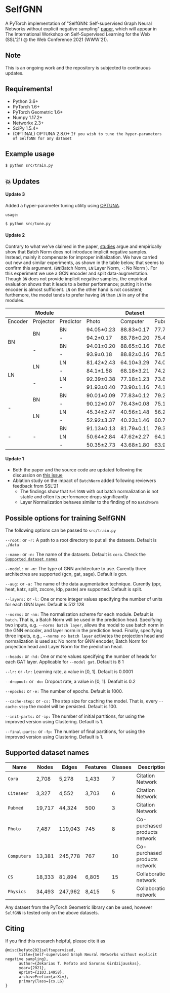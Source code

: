 # SelfGNN

A PyTorch implementation of "SelfGNN: Self-supervised Graph Neural Networks without explicit negative sampling" [paper](https://arxiv.org/abs/2103.14958), which will appear in The International Workshop on Self-Supervised Learning for the Web (SSL'21) @ the Web Conference 2021 (WWW'21).

## Note
This is an ongoing work and the repository is subjected to continuous updates.



## Requirements!

-   Python 3.6+
-   PyTorch 1.6+
-   PyTorch Geometric 1.6+
-   Numpy 1.17.2+
-   Networkx 2.3+
-   SciPy 1.5.4+
-   (OPTINAL) OPTUNA 2.8.0+ ```If you wish to tune the hyper-parameters of SelfGNN for any dataset```

## Example usage

```sh
$ python src/train.py
```

## :collision: Updates 

#### Update 3

Added a hyper-parameter tuning utility using [OPTUNA](https://optuna.readthedocs.io/en/stable/index.html).

`usage:`

```sh
$ python src/tune.py
```

#### Update 2

Contrary to what we've claimed in the paper, [studies](https://arxiv.org/abs/2010.10241) argue and empirically show that Batch Norm does not introduce implicit negative samples.
Instead, mainly it compensate for improper initialization. We have carried out new and similar experiments, as shown in the table below, that seems to confirm this argument.
(`BN`:Batch Norm, `LN`:Layer Norm, `-`: No Norm ). For this experiment we use a GCN encoder and split data-augmentation.
Though `BN` does not provide implicit negative samples, the empirical evaluation shows that it leads to a better performance; putting it in the encoder is almost sufficient.
`LN` on the other hand is not cosistent; furthemore, the model tends to prefer having `BN` than `LN` in any of the modules.


<table>
<thead>
  <tr>
    <th colspan="3">Module</th>
    <th colspan="3">Dataset</th>
  </tr>
</thead>
<tbody>
  <tr>
    <td>Encoder</td>
    <td>Projector</td>
    <td>Predictor</td>
    <td>Photo</td>
    <td>Computer</td>
    <td>Pubmed</td>
  </tr>
  <tr>
    <td rowspan="4">BN</td>
    <td rowspan="2">BN</td>
    <td>BN</td>
    <td>94.05±0.23</td>
    <td>88.83±0.17</td>
    <td>77.76±0.57</td>
  </tr>
  <tr>
    <td>-</td>
    <td>94.2±0.17</td>
    <td>88.78±0.20</td>
    <td>75.48±0.70</td>
  </tr>
  <tr>
    <td rowspan="2">-</td>
    <td>BN</td>
    <td>94.01±0.20</td>
    <td>88.65±0.16</td>
    <td>78.66±0.52</td>
  </tr>
  <tr>
    <td>-</td>
    <td>93.9±0.18</td>
    <td>88.82±0.16</td>
    <td>78.53±0.47</td>
  </tr>
  <tr>
    <td rowspan="4">LN</td>
    <td rowspan="2">LN</td>
    <td>LN</td>
    <td>81.42±2.43</td>
    <td>64.10±3.29</td>
    <td>74.06±1.07</td>
  </tr>
  <tr>
    <td>-</td>
    <td>84.1±1.58</td>
    <td>68.18±3.21</td>
    <td>74.26±0.55</td>
  </tr>
  <tr>
    <td rowspan="2">-</td>
    <td>LN</td>
    <td>92.39±0.38</td>
    <td>77.18±1.23</td>
    <td>73.84±0.73</td>
  </tr>
  <tr>
    <td>-</td>
    <td>91.93±0.40</td>
    <td>73.90±1.16</td>
    <td>74.11±0.73</td>
  </tr>
  <tr>
    <td rowspan="4">-</td>
    <td rowspan="2">BN</td>
    <td>BN</td>
    <td>90.01±0.09</td>
    <td>77.83±0.12</td>
    <td>79.21±0.27</td>
  </tr>
  <tr>
    <td>-</td>
    <td>90.12±0.07</td>
    <td>76.43±0.08</td>
    <td>75.10±0.15</td>
  </tr>
  <tr>
    <td rowspan="2">LN</td>
    <td>LN</td>
    <td>45.34±2.47</td>
    <td>40.56±1.48</td>
    <td>56.29±0.77</td>
  </tr>
  <tr>
    <td>-</td>
    <td>52.92±3.37</td>
    <td>40.23±1.46</td>
    <td>60.76±0.81</td>
  </tr>
  <tr>
    <td rowspan="3">-</td>
    <td rowspan="3">-</td>
    <td>BN</td>
    <td>91.13±0.13</td>
    <td>81.79±0.11</td>
    <td>79.34±0.21</td>
  </tr>
  <tr>
    <td>LN</td>
    <td>50.64±2.84</td>
    <td>47.62±2.27</td>
    <td>64.18±1.08</td>
  </tr>
  <tr>
    <td>-</td>
    <td>50.35±2.73</td>
    <td>43.68±1.80</td>
    <td>63.91±0.92</td>
  </tr>
</tbody>
</table>

#### Update 1

- Both the paper and the source code are updated following the discussion on [this issue](https://github.com/zekarias-tilahun/SelfGNN/issues/1)
- Ablation study on the impact of ```BatchNorm``` added following reviewers feedback from SSL'21
   - The findings show that ```SelfGNN``` with out batch normalization is not stable and often its performance drops significantly
   - Layer Normalization behaves similar to the finding of no ```BatchNorm```

   
## Possible options for training SelfGNN


The following options can be passed to `src/train.py`

`--root:` or `-r:`
A path to a root directory to put all the datasets. Default is `./data`

`--name:` or `-n:`
The name of the datasets. Default is `cora`. Check the [`Supported dataset names`](#Supported-dataset-names)

`--model:` or `-m:`
The type of GNN architecture to use. Curently three architectres are supported (gcn, gat, sage).
Default is gcn.

`--aug:` or `-a:`
The name of the data augmentation technique. Curently (ppr, heat, katz, split, zscore, ldp, paste) are supported.
Default is split.

`--layers:` or `-l:`
One or more integer values specifying the number of units for each GNN layer.
Default is 512 128

`--norms:` or `-nm:`
The normalization scheme for each module. Default is `batch`. That is, a Batch Norm will be used in the prediction head. 
Specifying two inputs, e.g. ```--norms batch layer```, allows the model to use batch norm in the GNN encoder, and layer 
norm in the prediction head. Finally, specifying three inputs, e.g., ```--norms no batch layer``` activates the 
projection head and normalization is used as: No norm for GNN encoder, Batch Norm for projection head and Layer Norm 
for the prediction head.

`--heads:` or `-hd:`
One or more values specifying the number of heads for each GAT layer.
Applicable for `--model gat`. Default is 8 1

`--lr:` or `-lr:`
Learning rate, a value in [0, 1]. Default is 0.0001

`--dropout:` or `-do:`
Dropout rate, a value in [0, 1]. Deafult is 0.2

`--epochs:` or `-e:`
The number of epochs. Default is 1000.

`--cache-step:` or `-cs:`
The step size for caching the model. That is, every `--cache-step` the model will be persisted. Default is 100.

`--init-parts:` or `-ip:`
The number of initial partitions, for using the improved version using Clustering.
Default is 1.

`--final-parts:` or `-fp:`
The number of final partitions, for using the improved version using Clustering.
Default is 1.

## Supported dataset names

| Name        | Nodes       | Edges   | Features | Classes | Description                   |
| ----------- | ----------- | ------- | -------- | ------- | ----------------------------- |
| `Cora`      | 2,708       | 5,278   | 1,433    | 7       | Citation Network              |
| `Citeseer`  | 3,327       | 4,552   | 3,703    | 6       | Citation Network              |
| `Pubmed`    | 19,717      | 44,324  | 500      | 3       | Citation Network              |
| `Photo`     | 7,487       | 119,043 | 745      | 8       | Co-purchased products network |
| `Computers` | 13,381      | 245,778 | 767      | 10      | Co-purchased products network |
| `CS`        | 18,333      | 81,894  | 6,805    | 15      | Collaboration network         |
| `Physics`   | 34,493      | 247,962 | 8,415    | 5       | Collaboration network         |


Any dataset from the PyTorch Geometric library can be used, however `SelfGNN` is tested only on
the above datasets.


Citing
------

If you find this research helpful, please cite it as

```
@misc{kefato2021selfsupervised,
      title={Self-supervised Graph Neural Networks without explicit negative sampling}, 
      author={Zekarias T. Kefato and Sarunas Girdzijauskas},
      year={2021},
      eprint={2103.14958},
      archivePrefix={arXiv},
      primaryClass={cs.LG}
}
```
